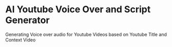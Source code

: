# AI Youtube Voice Over and Script Generator
Generating Voice over audio for Youtube Videos based on Youtube Title and Context Video 

